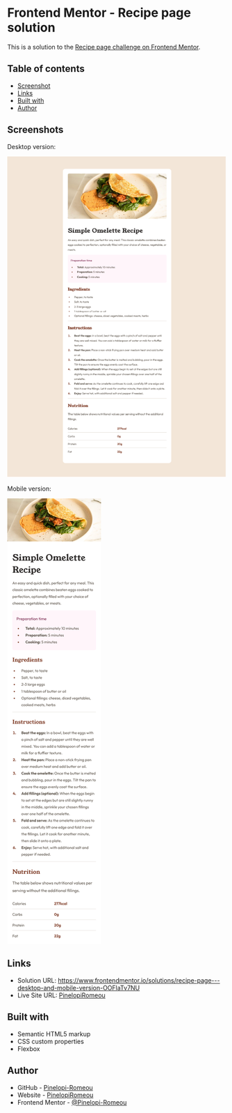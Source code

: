 # Frontend Mentor - Recipe page solution

This is a solution to the [Recipe page challenge on Frontend Mentor](https://www.frontendmentor.io/challenges/recipe-page-KiTsR8QQKm).
## Table of contents

  - [Screenshot](#screenshot)
  - [Links](#links)
  - [Built with](#built-with)
  - [Author](#author)

## Screenshots

Desktop version:

![](./screenshots/desktop.png)

Mobile version:

![](./screenshots/mobile.png)

## Links

- Solution URL: https://www.frontendmentor.io/solutions/recipe-page---desktop-and-mobile-version-OOFlaTv7NU
- Live Site URL: [PinelopiRomeou](https://pinelopi-romeou.netlify.app/)

## Built with

- Semantic HTML5 markup
- CSS custom properties
- Flexbox

## Author

- GitHub - [Pinelopi-Romeou](https://github.com/Pinelopi-Romeou)
- Website - [PinelopiRomeou](https://pinelopi-romeou.netlify.app/)
- Frontend Mentor - [@Pinelopi-Romeou](https://www.frontendmentor.io/profile/Pinelopi-Romeou)
